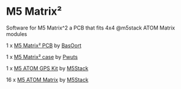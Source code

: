 # M5 Matrix²
Software for M5 Matrix^2 a PCB that fits 4x4 @m5stack ATOM Matrix modules

 1 x [M5 Matrix² PCB](https://github.com/sebastius/m5atommatrix) by [BasOort](https://github.com/sebastius)

 1 x [M5 Matrix² case](https://www.thingiverse.com/thing:4935549) by [Pwuts](https://www.thingiverse.com/Pwuts) 

 1 x [M5 ATOM GPS Kit](https://docs.m5stack.com/en/atom/atomicgps) by [M5Stack](https://www.m5stack.com) 

16 x [M5 ATOM Matrix](https://docs.m5stack.com/en/core/atom_matrix) by [M5Stack](https://www.m5stack.com) 
